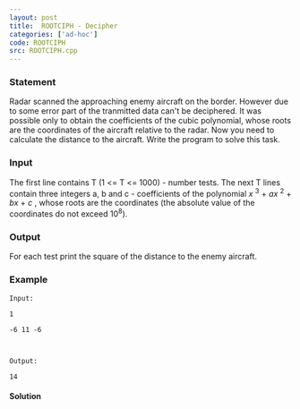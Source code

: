 ```yaml
---
layout: post
title:  ROOTCIPH - Decipher
categories: ['ad-hoc']
code: ROOTCIPH
src: ROOTCIPH.cpp
---
```


### **Statement**

Radar scanned the approaching enemy aircraft on the border. However due to
some error part of the tranmitted data can't be deciphered. It was possible
only to obtain the coefficients of the cubic polynomial, whose roots are the
coordinates of the aircraft relative to the radar. Now you need to calculate
the distance to the aircraft. Write the program to solve this task.

### Input

The first line contains T (1 <= T <= 1000) - number tests. The next T lines
contain three integers a, b and c - coefficients of the polynomial _x_
<sup>3</sup> + _ax_ <sup>2</sup> + _bx_ \+ _c_ , whose roots are the
coordinates (the absolute value of the coordinates do not exceed
10<sup>8</sup>).

### Output

For each test print the square of the distance to the enemy aircraft.

### Example

    
    
    Input:
    1
    -6 11 -6
    
    Output:
    14



#### **Solution**



